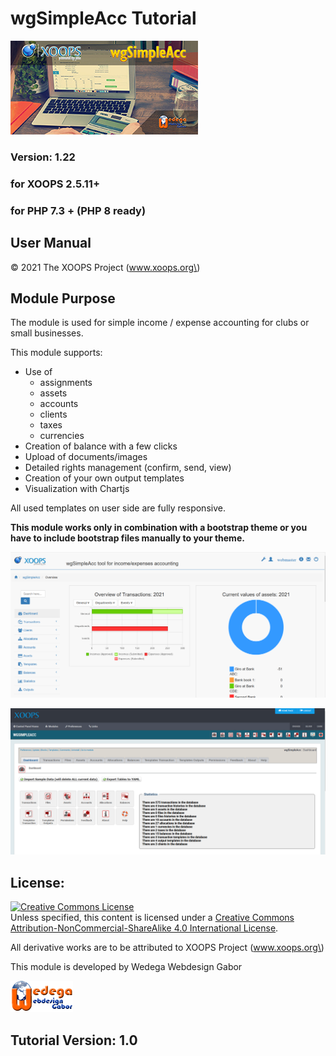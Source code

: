 # wgSimpleAcc Tutorial

![wgSimpleAcc](.gitbook/assets/en_wgsimpleacc.jpg)

### Version: 1.22

### for XOOPS 2.5.11+

### for PHP 7.3 + (PHP 8 ready)

## User Manual

© 2021 The XOOPS Project \(www.xoops.org\)

## Module Purpose

The module is used for simple income / expense accounting for clubs or small businesses.

This module supports:

* Use of
    * assignments
    * assets
    * accounts
    * clients
    * taxes
    * currencies
* Creation of balance with a
  few clicks
* Upload of documents/images
* Detailed rights management (confirm, send, view)
* Creation of your own output templates
* Visualization with Chartjs

All used templates on user side are fully responsive.

**This module works only in combination with a bootstrap theme or you have to include bootstrap files manually to your theme.**

![Example of dashboard on user side](.gitbook/assets/en_dashboard.png)

![Dashboard on admin side](.gitbook/assets/en_admin_dashboard.png)

## License:

[![Creative Commons License](https://i.creativecommons.org/l/by-nc-sa/4.0/88x31.png)](http://creativecommons.org/licenses/by-nc-sa/4.0/)  
Unless specified, this content is licensed under a [Creative Commons Attribution-NonCommercial-ShareAlike 4.0 International License](http://creativecommons.org/licenses/by-nc-sa/4.0/).

All derivative works are to be attributed to XOOPS Project \(www.xoops.org\)

This module is developed by Wedega Webdesign Gabor

![Wedega Webdesign Gabor](.gitbook/assets/en_wedega_logo.png)

## Tutorial Version: 1.0

